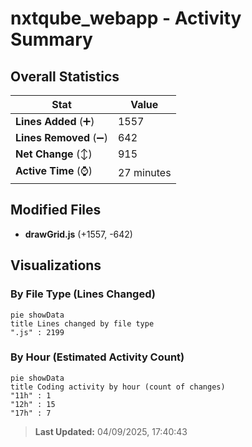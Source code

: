 # nxtqube_webapp - Activity Summary 

## Overall Statistics

| Stat                   | Value                                                             |
| ---------------------- | ----------------------------------------------------------------- |
| **Lines Added** (➕)   | 1557                                          |
| **Lines Removed** (➖) | 642                                        |
| **Net Change** (↕)    | 915                |
| **Active Time** (⌚)   | 27 minutes |


## Modified Files
- **drawGrid.js** (+1557, -642)

## Visualizations

### By File Type (Lines Changed)

```mermaid
pie showData
title Lines changed by file type
".js" : 2199
```

### By Hour (Estimated Activity Count)

```mermaid
pie showData
title Coding activity by hour (count of changes)
"11h" : 1
"12h" : 15
"17h" : 7
```


> **Last Updated:** 04/09/2025, 17:40:43